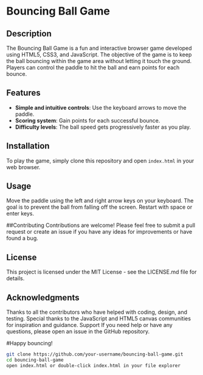 # Bouncing Ball Game

## Description
The Bouncing Ball Game is a fun and interactive browser game developed using HTML5, CSS3, and JavaScript. The objective of the game is to keep the ball bouncing within the game area without letting it touch the ground. Players can control the paddle to hit the ball and earn points for each bounce.

## Features
- **Simple and intuitive controls**: Use the keyboard arrows to move the paddle.
- **Scoring system**: Gain points for each successful bounce.
- **Difficulty levels**: The ball speed gets progressively faster as you play.

## Installation
To play the game, simply clone this repository and open `index.html` in your web browser.




## Usage
Move the paddle using the left and right arrow keys on your keyboard. The goal is to prevent the ball from falling off the screen.
Restart with space or enter keys.

##Contributing
Contributions are welcome! Please feel free to submit a pull request or create an issue if you have any ideas for improvements or have found a bug.

## License
This project is licensed under the MIT License - see the LICENSE.md file for details.

## Acknowledgments
Thanks to all the contributors who have helped with coding, design, and testing.
Special thanks to the JavaScript and HTML5 canvas communities for inspiration and guidance.
Support
If you need help or have any questions, please open an issue in the GitHub repository.

#Happy bouncing!

```bash
git clone https://github.com/your-username/bouncing-ball-game.git
cd bouncing-ball-game
open index.html or double-click index.html in your file explorer
